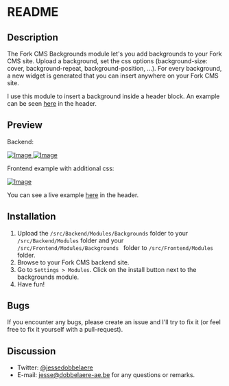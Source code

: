 # README

## Description
The Fork CMS Backgrounds module let's you add backgrounds to your Fork CMS site. Upload a background, set the css options (background-size: cover, background-repeat, background-position, ...). For every background, a new widget is generated that you can insert anywhere on your Fork CMS site. 

I use this module to insert a background inside a header block. An example can be seen [here](http://www.woestyne.be/nl/feestzalen) in the header.

## Preview
Backend:

[ ![Image](https://i.imgur.com/0sM3vHRm.png "Backend") ](http://i.imgur.com/0sM3vHR.png) 
[![Image](http://i.imgur.com/ZcdGlDTm.jpg "Backend") ](http://i.imgur.com/ZcdGlDT.jpg) 

Frontend example with additional css:

[ ![Image](http://i.imgur.com/TqawaZum.png "Backend") ](http://i.imgur.com/TqawaZu.png)

You can see a live example [here](http://www.woestyne.be/nl/feestzalen) in the header.

## Installation

1. Upload the `/src/Backend/Modules/Backgrounds` folder to your `/src/Backend/Modules` folder and your `/src/Frontend/Modules/Backgrounds ` folder to `/src/Frontend/Modules` folder.
3. Browse to your Fork CMS backend site.
4. Go to `Settings > Modules`. Click on the install button next to the backgrounds module.
5. Have fun!

## Bugs

If you encounter any bugs, please create an issue and I'll try to fix it (or feel free to fix it yourself with a pull-request).

## Discussion
- Twitter: [@jessedobbelaere](https://www.twitter.com/jessedobbelaere)
- E-mail: <jesse@dobbelaere-ae.be> for any questions or remarks.
